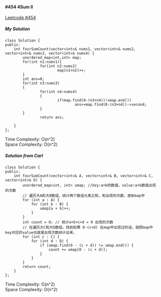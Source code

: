 #### #454 4Sum II
[Leetcode #454](https://leetcode.com/problems/4sum-ii/)  

##### My Solution
```
class Solution {
public:
    int fourSumCount(vector<int>& nums1, vector<int>& nums2, vector<int>& nums3, vector<int>& nums4) {
        unordered_map<int,int> map;
        for(int n1:nums1){
                for(int n2:nums2)
                        map[n1+n2]++;
        }
        int ans=0;
        for(int n3:nums3)
        {
                for(int n4:nums4)
                {
                        if(map.find(0-(n3+n4))!=map.end())
                                ans+=map.find(0-(n3+n4))->second;
                }
        }
                return ans;
                        
    }
};
```
Time Complexity: O(n^2)  
Space Complexity: O(n^2)  

##### Solution from Carl
```
class Solution {
public:
    int fourSumCount(vector<int>& A, vector<int>& B, vector<int>& C, vector<int>& D) {
        unordered_map<int, int> umap; //key:a+b的数值，value:a+b数值出现的次数
        // 遍历大A和大B数组，统计两个数组元素之和，和出现的次数，放到map中
        for (int a : A) {
            for (int b : B) {
                umap[a + b]++;
            }
        }
        int count = 0; // 统计a+b+c+d = 0 出现的次数
        // 在遍历大C和大D数组，找到如果 0-(c+d) 在map中出现过的话，就把map中key对应的value也就是出现次数统计出来。
        for (int c : C) {
            for (int d : D) {
                if (umap.find(0 - (c + d)) != umap.end()) {
                    count += umap[0 - (c + d)];
                }
            }
        }
        return count;
    }
};
```
Time Complexity: O(n^2)  
Space Complexity: O(n^2)  
